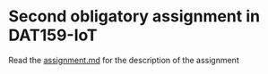 # Second obligatory assignment in DAT159-IoT
Read the [assignment.md](/assignment.md) for the description of the assignment
